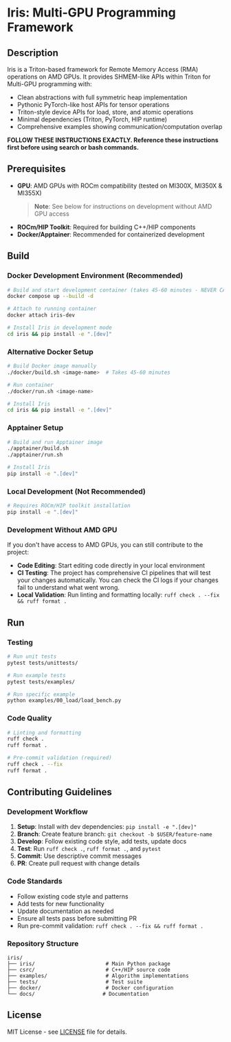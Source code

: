 # Iris: Multi-GPU Programming Framework

## Description

Iris is a Triton-based framework for Remote Memory Access (RMA) operations on AMD GPUs. It provides SHMEM-like APIs within Triton for Multi-GPU programming with:

- Clean abstractions with full symmetric heap implementation
- Pythonic PyTorch-like host APIs for tensor operations  
- Triton-style device APIs for load, store, and atomic operations
- Minimal dependencies (Triton, PyTorch, HIP runtime)
- Comprehensive examples showing communication/computation overlap

**FOLLOW THESE INSTRUCTIONS EXACTLY. Reference these instructions first before using search or bash commands.**

## Prerequisites

- **GPU**: AMD GPUs with ROCm compatibility (tested on MI300X, MI350X & MI355X)
  > **Note**: See below for instructions on development without AMD GPU access
- **ROCm/HIP Toolkit**: Required for building C++/HIP components
- **Docker/Apptainer**: Recommended for containerized development

## Build

### Docker Development Environment (Recommended)
```bash
# Build and start development container (takes 45-60 minutes - NEVER CANCEL)
docker compose up --build -d

# Attach to running container
docker attach iris-dev

# Install Iris in development mode
cd iris && pip install -e ".[dev]"
```

### Alternative Docker Setup
```bash
# Build Docker image manually
./docker/build.sh <image-name>  # Takes 45-60 minutes

# Run container
./docker/run.sh <image-name>

# Install Iris
cd iris && pip install -e ".[dev]"
```

### Apptainer Setup
```bash
# Build and run Apptainer image
./apptainer/build.sh
./apptainer/run.sh

# Install Iris
pip install -e ".[dev]"
```

### Local Development (Not Recommended)
```bash
# Requires ROCm/HIP toolkit installation
pip install -e ".[dev]"
```

### Development Without AMD GPU
If you don't have access to AMD GPUs, you can still contribute to the project:
- **Code Editing**: Start editing code directly in your local environment
- **CI Testing**: The project has comprehensive CI pipelines that will test your changes automatically. You can check the CI logs if your changes fail to understand what went wrong.
- **Local Validation**: Run linting and formatting locally: `ruff check . --fix && ruff format .`

## Run

### Testing
```bash
# Run unit tests
pytest tests/unittests/

# Run example tests  
pytest tests/examples/

# Run specific example
python examples/00_load/load_bench.py
```

### Code Quality
```bash
# Linting and formatting
ruff check .
ruff format .

# Pre-commit validation (required)
ruff check . --fix
ruff format .
```

## Contributing Guidelines

### Development Workflow
1. **Setup**: Install with dev dependencies: `pip install -e ".[dev]"`
2. **Branch**: Create feature branch: `git checkout -b $USER/feature-name`
3. **Develop**: Follow existing code style, add tests, update docs
4. **Test**: Run `ruff check .`, `ruff format .`, and `pytest`
5. **Commit**: Use descriptive commit messages
6. **PR**: Create pull request with change details

### Code Standards
- Follow existing code style and patterns
- Add tests for new functionality
- Update documentation as needed
- Ensure all tests pass before submitting PR
- Run pre-commit validation: `ruff check . --fix && ruff format .`

### Repository Structure
```
iris/
├── iris/                       # Main Python package
├── csrc/                       # C++/HIP source code
├── examples/                   # Algorithm implementations
├── tests/                      # Test suite
├── docker/                     # Docker configuration
└── docs/                      # Documentation
```

## License

MIT License - see [LICENSE](LICENSE) file for details.
